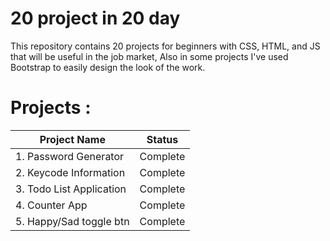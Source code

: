 # 20 project in 20 day

This repository contains 20 projects for beginners with CSS, HTML, and JS that will be useful in the job market, Also in some projects I've used Bootstrap to easily design the look of the work.

# Projects :

| Project Name  | Status |
| ------------- | ------------- |
| 1. Password Generator  | Complete  |
| 2. Keycode Information  | Complete  |
| 3. Todo List Application  | Complete  |
| 4. Counter App  | Complete  |
| 5. Happy/Sad toggle btn  | Complete  |
